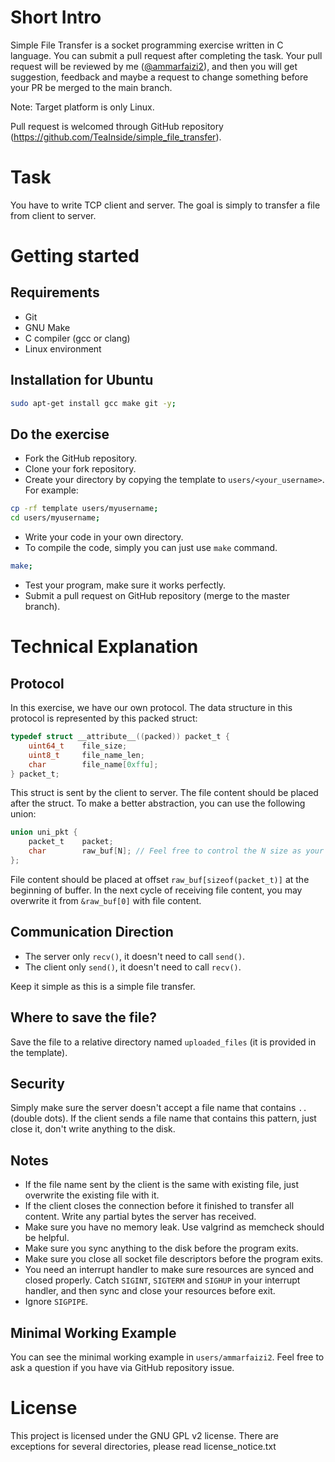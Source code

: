 
# Short Intro
Simple File Transfer is a socket programming exercise written in C language.
You can submit a pull request after completing the task. Your pull request
will be reviewed by me ([@ammarfaizi2](https://github.com/ammarfaizi2)), and
then you will get suggestion, feedback and maybe a request to change something
before your PR be merged to the main branch.

Note: Target platform is only Linux.

Pull request is welcomed through GitHub repository (https://github.com/TeaInside/simple_file_transfer).


# Task
You have to write TCP client and server. The goal is simply to transfer a
file from client to server.


# Getting started
## Requirements
- Git
- GNU Make
- C compiler (gcc or clang)
- Linux environment

## Installation for Ubuntu
```sh
sudo apt-get install gcc make git -y;
```
## Do the exercise
- Fork the GitHub repository.
- Clone your fork repository.
- Create your directory by copying the template to `users/<your_username>`.
For example:
```sh
cp -rf template users/myusername;
cd users/myusername;
```
- Write your code in your own directory.
- To compile the code, simply you can just use `make` command.
```sh
make;
```
- Test your program, make sure it works perfectly.
- Submit a pull request on GitHub repository (merge to the master branch).


# Technical Explanation
## Protocol
In this exercise, we have our own protocol. The data structure in this protocol is represented by this packed struct:
```c
typedef struct __attribute__((packed)) packet_t {
	uint64_t	file_size;
	uint8_t		file_name_len;
	char		file_name[0xffu];
} packet_t;
```

This struct is sent by the client to server. The file content should be placed after the struct.
To make a better abstraction, you can use the following union:
```c
union uni_pkt {
	packet_t	packet;
	char		raw_buf[N]; // Feel free to control the N size as your buffer size
};
```

File content should be placed at offset `raw_buf[sizeof(packet_t)]` at the beginning of buffer.
In the next cycle of receiving file content, you may overwrite it from `&raw_buf[0]` with file content.

## Communication Direction
- The server only `recv()`, it doesn't need to call `send()`.
- The client only `send()`, it doesn't need to call `recv()`.

Keep it simple as this is a simple file transfer.

## Where to save the file?
Save the file to a relative directory named `uploaded_files` (it is provided in the template).

## Security
Simply make sure the server doesn't accept a file name that contains `..` (double dots).
If the client sends a file name that contains this pattern, just close it, don't write anything to the disk.

## Notes
- If the file name sent by the client is the same with existing file, just
overwrite the existing file with it.
- If the client closes the connection before it finished to transfer all content.
Write any partial bytes the server has received.
- Make sure you have no memory leak. Use valgrind as memcheck should be helpful.
- Make sure you sync anything to the disk before the program exits.
- Make sure you close all socket file descriptors before the program exits.
- You need an interrupt handler to make sure resources are synced and closed properly.
Catch `SIGINT`, `SIGTERM` and `SIGHUP` in your interrupt handler, and then
sync and close your resources before exit.
- Ignore `SIGPIPE`.


## Minimal Working Example
You can see the minimal working example in `users/ammarfaizi2`. Feel free to ask
a question if you have via GitHub repository issue.


# License
This project is licensed under the GNU GPL v2 license. There are exceptions for
several directories, please read license_notice.txt
